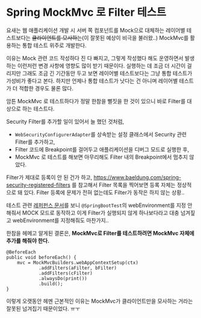 # Spring MockMvc 로 Filter 테스트

요새는 웹 애플리케이션 개발 시 서버 쪽 컴포넌트를 Mock으로 대체하는 레이어별 테스트보다는 ~~클라이언트를 모사하는~~(이 잘못된 예상이 비극을 불러왔..) MockMvc를 활용하는 통합 테스트 위주로 개발한다.

이유는 Mock 관련 코드 작성하다 진 다 빠지고, 그렇게 작성했다 해도 운영하면서 발생하는 이런저런 변경 사항에 영향도 많이 받기 때문이다. 실행하는 데 조금 더 시간이 걸리지만 그래도 조금 긴 기간동안 두고 보면 레이어별 테스트보다는 그냥 통합 테스트가 가성비가 좋다고 본다. 하지만 언제나 통합 테스트가 낫다는 건 아니며 레이어별 테스트가 더 적합한 경우도 물론 많다.

암튼 MockMvc 로 테스트하다가 정말 한참을 뻘짓을 한 것이 있으니 바로 Filter를 대상으로 하는 테스트다.

Security Filter를 추가할 일이 있어서 늘 했던 것처럼,

- `WebSecurityConfigurerAdapter`를 상속받는 설정 클래스에서 Security 관련 Filter를 추가하고,
- Filter 코드에  Breakpoint를 걸어두고 애플리케이션을 디버그 모드로 실행한 후,
- MockMvc 로 테스트를 해보면 아무리해도 Filter 내의 Breakpoint에서 멈추지 않았다.

Filter가 제대로 등록이 안 된 건가 하고, https://www.baeldung.com/spring-security-registered-filters 를 참고해서 Filter 목록을 찍어보면 등록 자체는 정상적으로 돼 있다. Filter 등록에 문제가 전혀 없는데도 Filter가 동작은 하지 않는 상황..

테스트 관련 [레퍼펀스 문서](https://docs.spring.io/spring-boot/docs/current/reference/html/spring-boot-features.html#boot-features-testing-spring-boot-applications)를 보니 `@SpringBootTest`의 webEnvironment를 지정 안 해줘서 MOCK 모드로 동작하고 이게 Filter가 실행되지 않게 하나보다라고 대충 넘겨짚고 webEnvironment를 지정해줘도 마찬가지..

한참을 헤메고 알게된 결론은, **MockMvc로 Filter를 테스트하려면 MockMvc 자체에 추가를 해줘야 한다.**

```
@BeforeEach
public void beforeEach() {
    mvc = MockMvcBuilders.webAppContextSetup(ctx)
            .addFilters(aFilter, bFilter)
            .addFilters(cFilter)
            .alwaysDo(print())
            .build();
}
```

이렇게 오랫동안 헤멘 근본적인 이유는 MockMvc가 클라이언트만을 모사하는 거라는 잘못된 넘겨집기 때문이었다. ㅠㅜ
